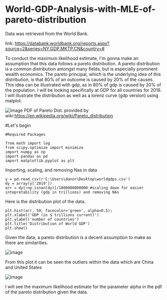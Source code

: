 # World-GDP-Analysis-with-MLE-of-pareto-distribution

Data was retrieved from the World Bank. 

link: https://databank.worldbank.org/reports.aspx?source=2&series=NY.GDP.MKTP.CN&country=#


To conduct the maximum likelihood estimate, I'm gonna make an assumption that this data follows a pareto distribution. A pareto distribution is a common distribution amongst many fields, but is especially prominent wealth economics. The pareto principal, which is the underlying idea of this distribution, is that 80% of an outcome is caused by 20% of the causes. This idea can be illustrated with gdp, as in 80% of gdp is caused by 20% of the population. I will be looking specifically at GDP for all countries for 2019.  I will illustrate the distribution as well as a lorenz curve (gdp version) using matplot. 


![image](https://user-images.githubusercontent.com/64437206/110268736-d3767380-7f87-11eb-9d58-8cf1cf170d6d.png)
PDF of Pareto Dist. provided by wiki:https://en.wikipedia.org/wiki/Pareto_distribution

#Let's begin
```
#Required Packages

from math import log
from scipy.optimize import minimize
import numpy as np
import pandas as pd
import matplotlib.pyplot as plt

```
Importing, scaling, and removing Nas in data
```
y = pd.read_csv(r'C:\Users\danor\Desktop\worldgdps.csv')
dy = array(y['2019'])
arr = dy[~np.isnan(dy)]/1000000000000 #scaling down for easier intepretability (gdp in trillions) and removing NAs
```
Here is the distribution plot of the data. 
```
plt.hist(arr, 50, facecolor='green', alpha=0.5);
plt.xlabel('GDP (in $ trillions current)')
plt.ylabel('number of countries')
plt.title('Distribution of World GDP')
plt.show()

```
Given the data, a pareto distribution is a decent assumption to make as there are similarities. 

![image](https://user-images.githubusercontent.com/64437206/110266395-50531e80-7f83-11eb-995a-12de67b1066b.png)

From this plot it can be seen the outliers within the data which are China and United States

![image](https://user-images.githubusercontent.com/64437206/110268652-a7f38900-7f87-11eb-89be-7a883276758a.png)





I will see the maximum likelihood estimate for the parameter alpha in the pdf of the pareto distribution given the data. 

